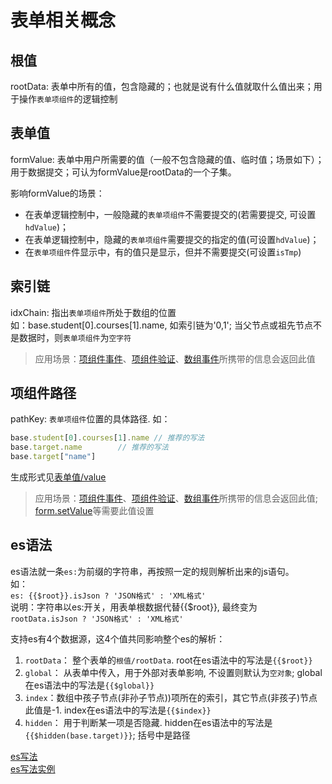 # 表单相关概念

## 根值

rootData: 表单中所有的值，包含隐藏的；也就是说有什么值就取什么值出来；用于操作`表单项组件`的逻辑控制

## 表单值

formValue: 表单中用户所需要的值（一般不包含隐藏的值、临时值；场景如下）；用于数据提交；可认为formValue是rootData的一个子集。

影响formValue的场景：
- 在表单逻辑控制中，一般隐藏的`表单项组件`不需要提交的(若需要提交, 可设置`hdValue`)；
- 在表单逻辑控制中，隐藏的`表单项组件`需要提交的指定的值(可设置`hdValue`)；
- 在`表单项组件`件显示中，有的值只是显示，但并不需要提交(可设置`isTmp`)

## 索引链
idxChain: 指出`表单项组件`所处于数组的位置<br>
如：base.student[0].courses[1].name, 如索引链为'0,1'; 当父节点或祖先节点不是数据时，则`表单项组件`为`空字符`
> 应用场景：[项组件事件](./component.md#组件事件)、[项组件验证](./rules.md)、[数组事件](./array.md#数组事件)所携带的信息会返回此值


## 项组件路径
pathKey: `表单项组件`位置的具体路径. 如：
```js
base.student[0].courses[1].name // 推荐的写法
base.target.name        // 推荐的写法
base.target["name"]
```
生成形式见[表单值/value](./form-value.md)
> 应用场景：[项组件事件](./component.md#组件事件)、[项组件验证](./rules.md)、[数组事件](./array.md#数组事件)所携带的信息会返回此值; [form.setValue](./form.md#表单方法)等需要此值设置


## es语法
es语法就一条`es:`为前缀的字符串，再按照一定的规则解析出来的js语句。<br />
如：<br /><span v-pre>`es: {{$root}}.isJson ? 'JSON格式' : 'XML格式'`</span><br />
说明：字符串以es:开关，用表单根数据代替<span v-pre>{{$root}}</span>, 最终变为<br />
`rootData.isJson ? 'JSON格式' : 'XML格式'`<br />

支持es有4个数据源，这4个值共同影响整个es的解析：
1. `rootData`： 整个表单的`根值/rootData`. root在es语法中的写法是<span v-pre>`{{$root}}`</span>
2. `global`： 从表单中传入，用于外部对表单影响, 不设置则默认为`空对象`; global在es语法中的写法是<span v-pre>`{{$global}}`</span>
3. `index`：数组中孩子节点(非孙子节点))项所在的索引，其它节点(非孩子)节点此值是-1. index在es语法中的写法是<span v-pre>`{{$index}}`</span>
4. `hidden`： 用于判断某一项是否隐藏. hidden在es语法中的写法是<span v-pre>`{{$hidden(base.target)}}`</span>; 括号中是路径

[es写法](./com-standard.md#es写法)<br/>
[es写法实例](https://chengaohe45.github.io/vue-easy-form-docs/demo/#/es-function)


